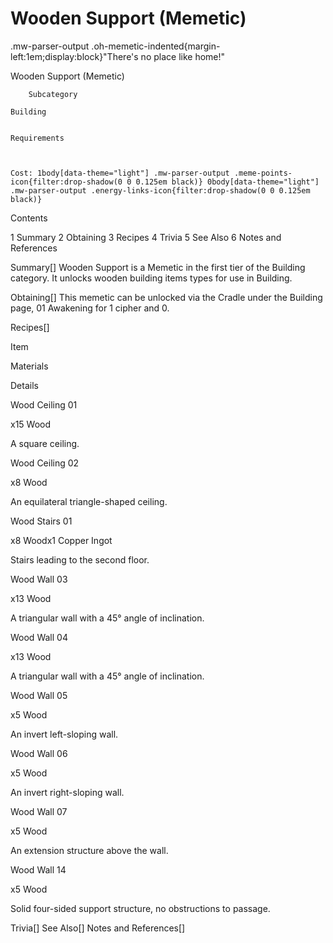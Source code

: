 # Wooden Support (Memetic)

.mw-parser-output .oh-memetic-indented{margin-left:1em;display:block}"There's no place like home!"

Wooden Support (Memetic)


	
		
		
	
	



	
		Subcategory
	
	Building


	Requirements


	
	Cost: 1body[data-theme="light"] .mw-parser-output .meme-points-icon{filter:drop-shadow(0 0 0.125em black)} 0body[data-theme="light"] .mw-parser-output .energy-links-icon{filter:drop-shadow(0 0 0.125em black)}





Contents

1 Summary
2 Obtaining
3 Recipes
4 Trivia
5 See Also
6 Notes and References



Summary[]
Wooden Support is a Memetic in the first tier of the Building category. It unlocks wooden building items types for use in Building.

Obtaining[]
This memetic can be unlocked via the Cradle under the Building page, 01 Awakening for 1 cipher and  0.

Recipes[]


Item

Materials

Details


Wood Ceiling 01

x15 Wood

A square ceiling.


Wood Ceiling 02

x8 Wood

An equilateral triangle-shaped ceiling.


Wood Stairs 01

x8 Woodx1 Copper Ingot

Stairs leading to the second floor.


Wood Wall 03

x13 Wood

A triangular wall with a 45° angle of inclination.


Wood Wall 04

x13 Wood

A triangular wall with a 45° angle of inclination.


Wood Wall 05

x5 Wood

An invert left-sloping wall.


Wood Wall 06

x5 Wood

An invert right-sloping wall.


Wood Wall 07

x5 Wood

An extension structure above the wall.


Wood Wall 14

x5 Wood

Solid four-sided support structure, no obstructions to passage.


Trivia[]
See Also[]
Notes and References[]
